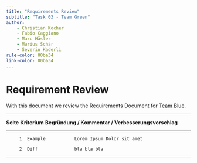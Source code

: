 ```yaml
---
title: "Requirements Review"
subtitle: "Task 03 - Team Green"
author:
    - Christian Kocher
    - Fabio Caggiano
    - Marc Häsler
    - Marius Schär
    - Severin Kaderli
rule-color: 00ba34
link-color: 00ba34
...
```


# Requirement Review
With this document we review the Requirements Document for [Team Blue](https://github.com/LucaRitz/ch.bfh.bti7081.s2019.blue).

-----------------------------------------------------------------------------------------
  **Seite** **Kriterium**     **Begründung / Kommentar / Verbesserungsvorschlag**
----------- ---------------   -----------------------------------------------------------
         1  Example           Lorem Ipsum Dolor sit amet

         2  Diff              bla bla bla
-----------------------------------------------------------------------------------------
